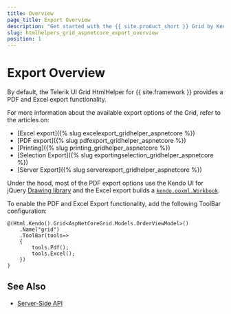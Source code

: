 ```yaml
---
title: Overview
page_title: Export Overview
description: "Get started with the {{ site.product_short }} Grid by Kendo UI and learn how to configure the export functionality of the widget."
slug: htmlhelpers_grid_aspnetcore_export_overview
position: 1
---
```


# Export Overview

By default, the Telerik UI Grid HtmlHelper for {{ site.framework }} provides a PDF and Excel export functionality.

For more information about the available export options of the Grid, refer to the articles on:
* [Excel export]({% slug excelexport_gridhelper_aspnetcore %})
* [PDF export]({% slug pdfexport_gridhelper_aspnetcore %})
* [Printing]({% slug printing_gridhelper_aspnetcore %})
* [Selection Export]({% slug exportingselection_gridhelper_aspnetcore %})
* [Server Export]({% slug serverexport_gridhelper_aspnetcore %})

Under the hood, most of the PDF export options use the Kendo UI for jQuery [Drawing library](https://docs.telerik.com/kendo-ui/framework/drawing/overview) and the Excel export builds a [`kendo.ooxml.Workbook`](https://docs.telerik.com/kendo-ui/api/javascript/ooxml/workbook).

To enable the PDF and Excel Export functionality, add the following ToolBar configuration:

    @(Html.Kendo().Grid<AspNetCoreGrid.Models.OrderViewModel>()
        .Name("grid")
        .ToolBar(tools=>
        {
            tools.Pdf();
            tools.Excel();
        })
    )

## See Also

* [Server-Side API](/api/grid)
